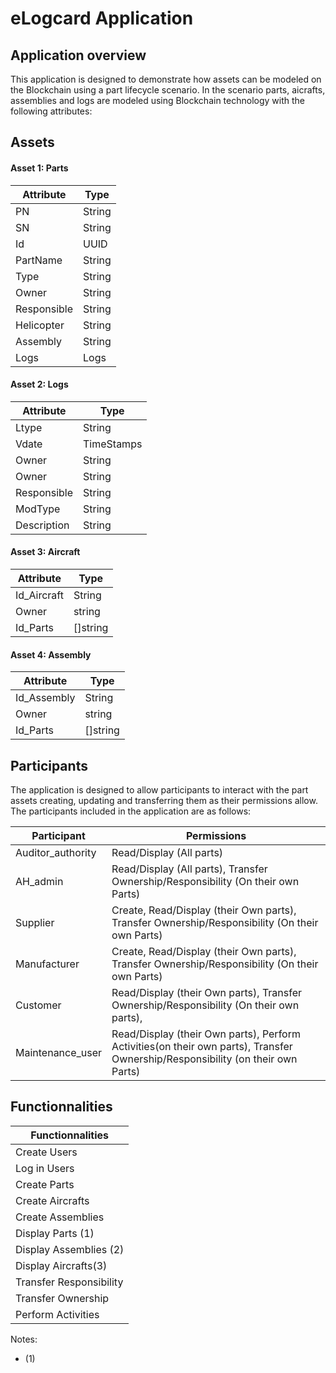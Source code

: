 # eLogcard Application 

## Application overview ##

This application is designed to demonstrate how assets can be modeled on the Blockchain using a part lifecycle scenario. 
In the scenario parts, aicrafts, assemblies and logs  are modeled using Blockchain technology with the following attributes:

## Assets 

#### Asset 1: Parts 

| Attribute       | Type                   |   
| --------------- | ---------------------- |   
| PN           	  | String  			   |    
| SN              | String                 |
| Id              | UUID                   |
| PartName        | String                 |
| Type            | String                 |
| Owner           | String                 |
| Responsible     | String                 |
| Helicopter      | String                 |
| Assembly        | String                 |
| Logs 			  | Logs                   |

#### Asset 2: Logs 

| Attribute       | Type                   |
| --------------- | ---------------------- |
| Ltype           | String  			   |
| Vdate           | TimeStamps             |
| Owner           | String                 |
| Owner        	  | String                 |
| Responsible     | String                 |
| ModType         | String                 |
| Description     | String                 |

#### Asset 3: Aircraft 

| Attribute       | Type                   |
| --------------- | ---------------------- |
| Id_Aircraft     | String  			   |
| Owner           | string                 |
| Id_Parts        | []string               |

#### Asset 4: Assembly 

| Attribute       | Type                   |
| --------------- | ---------------------- |
| Id_Assembly     | String  			   |
| Owner           | string                 |
| Id_Parts        | []string               |


## Participants 
 
The application is designed to allow participants to interact with the part assets creating, 
updating and transferring them as their permissions allow. The participants included in the application are as follows:

| Participant       | Permissions                                                                                                                   |
| ------------------| ------------------------------------------------------------------------------------------------------------------------------|
| Auditor_authority | Read/Display (All parts)                                				      						  				            |
| AH_admin		    | Read/Display (All parts), Transfer Ownership/Responsibility (On their own Parts)   				   				            |
| Supplier   	 	| Create, Read/Display (their Own parts), Transfer Ownership/Responsibility (On their own Parts)					            |
| Manufacturer   	| Create, Read/Display (their Own parts), Transfer Ownership/Responsibility (On their own Parts)        		                |
| Customer		    | Read/Display (their Own parts),  Transfer Ownership/Responsibility (On their own parts),               		                |
| Maintenance_user 	| Read/Display (their Own parts), Perform Activities(on their own parts), Transfer Ownership/Responsibility (on their own Parts)|


## Functionnalities 

| Functionnalities        |
| ------------------|
| Create Users | 
| Log in Users		    | 
| Create Parts   	 	| 
| Create Aircrafts   	| 
| Create Assemblies		    | 
| Display Parts (1)	| 
| Display Assemblies (2)	| 
| Display Aircrafts(3)	| 
| Transfer Responsibility	| 
| Transfer Ownership	| 
| Perform Activities 	| 


Notes:

- (1) 








